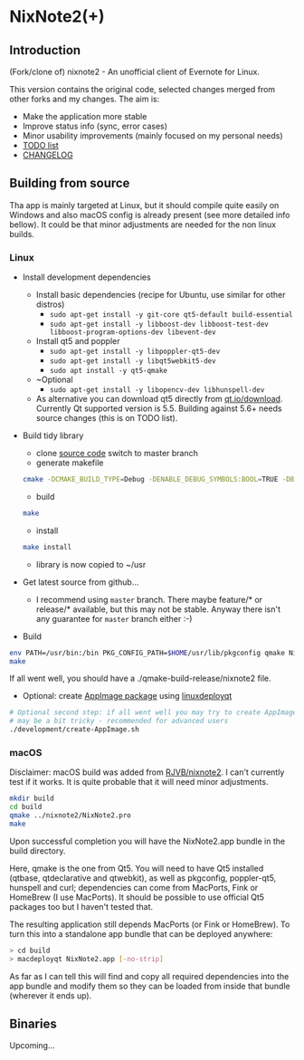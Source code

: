 # NixNote2(+)
## Introduction

(Fork/clone of) nixnote2 - An unofficial client of Evernote for Linux.

This version contains the original code, selected changes merged from other forks and my changes.
The aim is:
* Make the application more stable
* Improve status info (sync, error cases)
* Minor usability improvements (mainly focused on my personal needs)
* [TODO list](docs/TODO.md)
* [CHANGELOG](docs/CHANGELOG.md)


## Building from source

Tha app is mainly targeted at Linux, but it should compile quite easily on Windows and
also macOS config is already present (see more detailed info bellow). It could be
that minor adjustments are needed for the non linux builds.

### Linux

* Install development dependencies
  * Install basic dependencies (recipe for Ubuntu, use similar for other distros)
    * ```sudo apt-get install -y git-core qt5-default build-essential```
    * ```sudo apt-get install -y libboost-dev libboost-test-dev libboost-program-options-dev libevent-dev```
  * Install qt5 and poppler
    * ```sudo apt-get install -y libpoppler-qt5-dev```
    * ```sudo apt-get install -y libqt5webkit5-dev```
    * ```sudo apt install -y qt5-qmake```
  * ~Optional
    * ```sudo apt-get install -y libopencv-dev libhunspell-dev```
  * As alternative you can download qt5 directly from [qt.io/download](https://www.qt.io/download).
    Currently Qt supported version is 5.5. Building against 5.6+ needs source changes
    (this is on TODO list).

* Build tidy library
  * clone [source code](https://github.com/htacg/tidy-html5) switch to master branch
  * generate makefile
  ```bash
  cmake -DCMAKE_BUILD_TYPE=Debug -DENABLE_DEBUG_SYMBOLS:BOOL=TRUE -DBUILD_SHARED_LIB:BOOL=TRUE -DCMAKE_INSTALL_PREFIX=~/usr
  ```
  * build
  ```bash
  make
  ```
  * install
  ```bash
  make install
  ```
  * library is now copied to ~/usr

* Get latest source from github...
  * I recommend using `master` branch. There maybe feature/* or release/* available, but this may
    not be stable. Anyway there isn't any guarantee for `master` branch either :-)

* Build
```bash
env PATH=/usr/bin:/bin PKG_CONFIG_PATH=$HOME/usr/lib/pkgconfig qmake NixNote2.pro MOC_DIR=./build RCC_DIR=./build OBJECTS_DIR=./build
make
```

If all went well, you should have a ./qmake-build-release/nixnote2 file.

* Optional: create [AppImage package](https://appimage.org/) using [linuxdeployqt](https://github.com/probonopd/linuxdeployqt)
```bash
# Optional second step: if all went well you may try to create AppImage package
# may be a bit tricky - recommended for advanced users
./development/create-AppImage.sh
```

### macOS

Disclaimer: macOS build was added from [RJVB/nixnote2](https://github.com/RJVB/nixnote2).
I can't currently test if it works.  It is quite probable that it will need minor adjustments.

```bash
mkdir build
cd build
qmake ../nixnote2/NixNote2.pro
make
```

Upon successful completion you will have the NixNote2.app bundle in the build directory.

Here, qmake is the one from Qt5. You will need to have Qt5 installed (qtbase, qtdeclarative and qtwebkit),
as well as pkgconfig, poppler-qt5, hunspell and curl; dependencies can come from MacPorts, Fink or HomeBrew (I use MacPorts).
It should be possible to use official Qt5 packages too but I haven't tested that.

The resulting application still depends MacPorts (or Fink or HomeBrew). To turn this into a standalone app bundle that can be
deployed anywhere:

```bash
> cd build
> macdeployqt NixNote2.app [-no-strip]
```

As far as I can tell this will find and copy all required dependencies into the app bundle and modify them so they
can be loaded from inside that bundle (wherever it ends up).

## Binaries
Upcoming...
